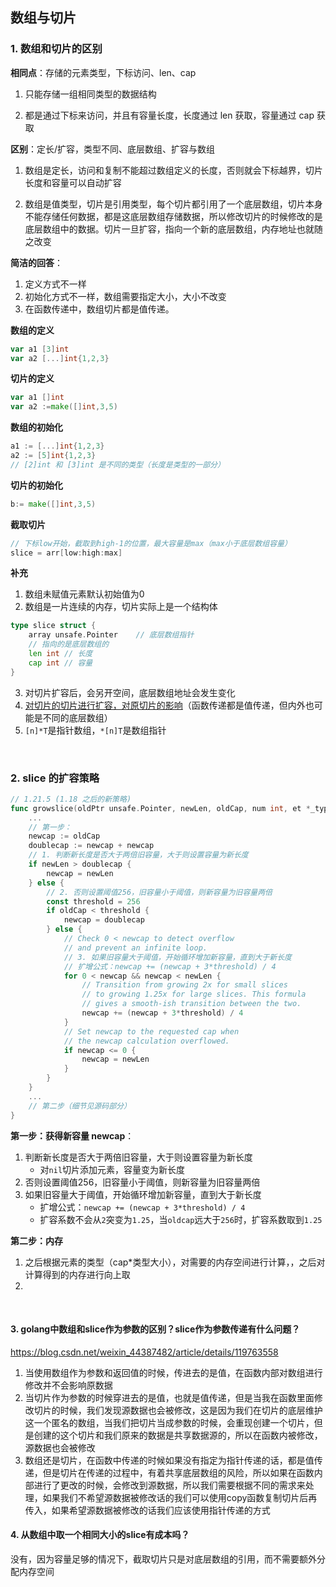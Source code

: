 
## 数组与切片

### 1. 数组和切片的区别 

**相同点**：存储的元素类型，下标访问、len、cap

1. 只能存储一组相同类型的数据结构

2. 都是通过下标来访问，并且有容量长度，长度通过 len 获取，容量通过 cap 获取

**区别**：定长/扩容，类型不同、底层数组、扩容与数组

1. 数组是定长，访问和复制不能超过数组定义的长度，否则就会下标越界，切片长度和容量可以自动扩容

2. 数组是值类型，切片是引用类型，每个切片都引用了一个底层数组，切片本身不能存储任何数据，都是这底层数组存储数据，所以修改切片的时候修改的是底层数组中的数据。切片一旦扩容，指向一个新的底层数组，内存地址也就随之改变

**简洁的回答**：

1. 定义方式不一样
2. 初始化方式不一样，数组需要指定大小，大小不改变 
3. 在函数传递中，数组切片都是值传递。

**数组的定义**

```go
var a1 [3]int
var a2 [...]int{1,2,3}
```

**切片的定义**

```go
var a1 []int
var a2 :=make([]int,3,5)
```

**数组的初始化**

```go
a1 := [...]int{1,2,3}
a2 := [5]int{1,2,3}
// [2]int 和 [3]int 是不同的类型（长度是类型的一部分）
```

**切片的初始化**

```go
b:= make([]int,3,5)
```

**截取切片**

```go
// 下标low开始，截取到high-1的位置，最大容量是max（max小于底层数组容量）
slice = arr[low:high:max]	
```

**补充**

1. 数组未赋值元素默认初始值为0
2. 数组是一片连续的内存，切片实际上是一个结构体

```go
type slice struct {
    array unsafe.Pointer	// 底层数组指针
    // 指向的是底层数组的
    len int	// 长度
    cap int	// 容量
}
```

3. 对切片扩容后，会另开空间，底层数组地址会发生变化
4. [对切片的切片进行扩容，对原切片的影响](https://golang.design/go-questions/slice/vs-array/)（函数传递都是值传递，但内外也可能是不同的底层数组）
5. `[n]*T`是指针数组，`*[n]T`是数组指针

<br>


### 2. slice 的扩容策略

```go
// 1.21.5 (1.18 之后的新策略)
func growslice(oldPtr unsafe.Pointer, newLen, oldCap, num int, et *_type) slice {
	...
    // 第一步：
	newcap := oldCap
	doublecap := newcap + newcap
    // 1. 判断新长度是否大于两倍旧容量，大于则设置容量为新长度
	if newLen > doublecap {
		newcap = newLen
	} else {
        // 2. 否则设置阈值256，旧容量小于阈值，则新容量为旧容量两倍
		const threshold = 256
		if oldCap < threshold {
			newcap = doublecap
		} else {
			// Check 0 < newcap to detect overflow
			// and prevent an infinite loop.
            // 3. 如果旧容量大于阈值，开始循环增加新容量，直到大于新长度
            // 扩增公式：newcap += (newcap + 3*threshold) / 4
			for 0 < newcap && newcap < newLen {
				// Transition from growing 2x for small slices
				// to growing 1.25x for large slices. This formula
				// gives a smooth-ish transition between the two.
				newcap += (newcap + 3*threshold) / 4
			}
			// Set newcap to the requested cap when
			// the newcap calculation overflowed.
			if newcap <= 0 {
				newcap = newLen
			}
		}
	}
    ...
    // 第二步（细节见源码部分）
}
```

**第一步：获得新容量 newcap**：

1. 判断新长度是否大于两倍旧容量，大于则设置容量为新长度
    - 对`nil`切片添加元素，容量变为新长度
2. 否则设置阈值256，旧容量小于阈值，则新容量为旧容量两倍
3. 如果旧容量大于阈值，开始循环增加新容量，直到大于新长度
    - 扩增公式：`newcap += (newcap + 3*threshold) / 4`
    - 扩容系数不会从`2`突变为`1.25`，当`oldcap`远大于`256`时，扩容系数取到`1.25`

**第二步：内存**

1. 之后根据元素的类型（cap*类型大小），对需要的内存空间进行计算，，之后对计算得到的内存进行向上取
2. 

<br>

#### 3. golang中数组和slice作为参数的区别？slice作为参数传递有什么问题？

https://blog.csdn.net/weixin_44387482/article/details/119763558

1. 当使用数组作为参数和返回值的时候，传进去的是值，在函数内部对数组进行修改并不会影响原数据
2. 当切片作为参数的时候穿进去的是值，也就是值传递，但是当我在函数里面修改切片的时候，我们发现源数据也会被修改，这是因为我们在切片的底层维护这一个匿名的数组，当我们把切片当成参数的时候，会重现创建一个切片，但是创建的这个切片和我们原来的数据是共享数据源的，所以在函数内被修改，源数据也会被修改
3. 数组还是切片，在函数中传递的时候如果没有指定为指针传递的话，都是值传递，但是切片在传递的过程中，有着共享底层数组的风险，所以如果在函数内部进行了更改的时候，会修改到源数据，所以我们需要根据不同的需求来处理，如果我们不希望源数据被修改话的我们可以使用copy函数复制切片后再传入，如果希望源数据被修改的话我们应该使用指针传递的方式

#### 4. 从数组中取一个相同大小的slice有成本吗？

没有，因为容量足够的情况下，截取切片只是对底层数组的引用，而不需要额外分配内存空间





<br>

